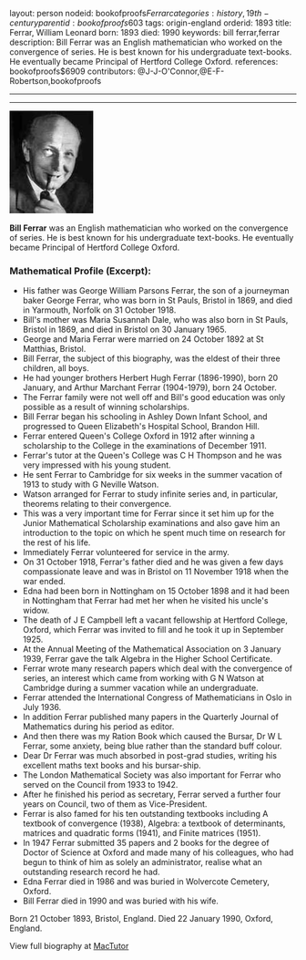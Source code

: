 layout: person
nodeid: bookofproofs$Ferrar
categories: history,19th-century
parentid: bookofproofs$603
tags: origin-england
orderid: 1893
title: Ferrar, William Leonard
born: 1893
died: 1990
keywords: bill ferrar,ferrar
description: Bill Ferrar was an English mathematician who worked on the convergence of series. He is best known for his undergraduate text-books. He eventually became Principal of Hertford College Oxford.
references: bookofproofs$6909
contributors: @J-J-O'Connor,@E-F-Robertson,bookofproofs

---



---

![Ferrar.jpg](https://github.com/bookofproofs/bookofproofs.github.io/blob/main/_sources/_assets/images/portraits/Ferrar.jpg?raw=true)

**Bill Ferrar** was an English mathematician who worked on the convergence of series.  He is best known for his undergraduate text-books. He eventually became Principal of Hertford College Oxford.

### Mathematical Profile (Excerpt):
* His father was George William Parsons Ferrar, the son of a journeyman baker George Ferrar, who was born in St Pauls, Bristol in 1869, and died in Yarmouth, Norfolk on 31 October 1918.
* Bill's mother was Maria Susannah Dale, who was also born in St Pauls, Bristol in 1869, and died in Bristol on 30 January 1965.
* George and Maria Ferrar were married on 24 October 1892 at St Matthias, Bristol.
* Bill Ferrar, the subject of this biography, was the eldest of their three children, all boys.
* He had younger brothers Herbert Hugh Ferrar (1896-1990), born 20 January, and Arthur Marchant Ferrar (1904-1979), born 24 October.
* The Ferrar family were not well off and Bill's good education was only possible as a result of winning scholarships.
* Bill Ferrar began his schooling in Ashley Down Infant School, and progressed to Queen Elizabeth's Hospital School, Brandon Hill.
* Ferrar entered Queen's College Oxford in 1912 after winning a scholarship to the College in the examinations of December 1911.
* Ferrar's tutor at the Queen's College was C H Thompson and he was very impressed with his young student.
* He sent Ferrar to Cambridge for six weeks in the summer vacation of 1913 to study with G Neville Watson.
* Watson arranged for Ferrar to study infinite series and, in particular, theorems relating to their convergence.
* This was a very important time for Ferrar since it set him up for the Junior Mathematical Scholarship examinations and also gave him an introduction to the topic on which he spent much time on research for the rest of his life.
* Immediately Ferrar volunteered for service in the army.
* On 31 October 1918, Ferrar's father died and he was given a few days compassionate leave and was in Bristol on 11 November 1918 when the war ended.
* Edna had been born in Nottingham on 15 October 1898 and it had been in Nottingham that Ferrar had met her when he visited his uncle's widow.
* The death of J E Campbell left a vacant fellowship at Hertford College, Oxford, which Ferrar was invited to fill and he took it up in September 1925.
* At the Annual Meeting of the Mathematical Association on 3 January 1939, Ferrar gave the talk Algebra in the Higher School Certificate.
* Ferrar wrote many research papers which deal with the convergence of series, an interest which came from working with G N Watson at Cambridge during a summer vacation while an undergraduate.
* Ferrar attended the International Congress of Mathematicians in Oslo in July 1936.
* In addition Ferrar published many papers in the Quarterly Journal of Mathematics during his period as editor.
* And then there was my Ration Book which caused the Bursar, Dr W L Ferrar, some anxiety, being blue rather than the standard buff colour.
* Dear Dr Ferrar was much absorbed in post-grad studies, writing his excellent maths text books and his bursar-ship.
* The London Mathematical Society was also important for Ferrar who served on the Council from 1933 to 1942.
* After he finished his period as secretary, Ferrar served a further four years on Council, two of them as Vice-President.
* Ferrar is also famed for his ten outstanding textbooks including A textbook of convergence (1938), Algebra: a textbook of determinants, matrices and quadratic forms (1941), and Finite matrices (1951).
* In 1947 Ferrar submitted 35 papers and 2 books for the degree of Doctor of Science at Oxford and made many of his colleagues, who had begun to think of him as solely an administrator, realise what an outstanding research record he had.
* Edna Ferrar died in 1986 and was buried in Wolvercote Cemetery, Oxford.
* Bill Ferrar died in 1990 and was buried with his wife.

Born 21 October 1893, Bristol, England. Died 22 January 1990, Oxford, England.

View full biography at [MacTutor](https://mathshistory.st-andrews.ac.uk/Biographies/Ferrar/)
